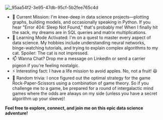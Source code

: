 ![_95aa54f2-3e95-47db-95cf-5b2fee765c4d](https://github.com/user-attachments/assets/e32593b4-7294-4c5a-bb1c-b71945e83b8a)



- 🔭 Current Mission: I'm knee-deep in data science projects—plotting graphs, building models, and occasionally speaking in Python. If you hear "Error 404: Sleep Not Found," that's probably me! When I finally hit the sack, my dreams are in SQL queries and matrix multiplications.
- 🌱 Learning Mode Activated: I'm on a quest to master every aspect of data science. My hobbies include understanding neural networks, binge-watching tutorials, and trying to explain complex algorithms to my cat. Spoiler: The cat is not impressed.
- 📫 Wanna Chat? Drop me a message on LinkedIn or send a carrier pigeon if you're feeling nostalgic.
- ⚡ Interesting fact: I have a life mission to avoid apples. No, not a fruit! 😆
- 🚀 Random trivia: I once figured out the optimal strategy for the game Rock-Paper-Scissors using a combination of game theory. So if you challenge me to a game, be prepared for a round of intergalactic mind games where the odds are always on my side (unless you have a secret algorithm up your sleeve)!

  
**Feel free to explore, connect, and join me on this epic data science adventure!**

